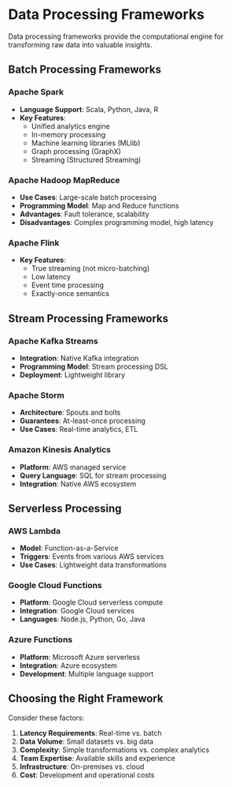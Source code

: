 # Data Processing Frameworks

Data processing frameworks provide the computational engine for transforming raw data into valuable insights.

## Batch Processing Frameworks

### Apache Spark
- **Language Support**: Scala, Python, Java, R
- **Key Features**: 
  - Unified analytics engine
  - In-memory processing
  - Machine learning libraries (MLlib)
  - Graph processing (GraphX)
  - Streaming (Structured Streaming)

### Apache Hadoop MapReduce
- **Use Cases**: Large-scale batch processing
- **Programming Model**: Map and Reduce functions
- **Advantages**: Fault tolerance, scalability
- **Disadvantages**: Complex programming model, high latency

### Apache Flink
- **Key Features**:
  - True streaming (not micro-batching)
  - Low latency
  - Event time processing
  - Exactly-once semantics

## Stream Processing Frameworks

### Apache Kafka Streams
- **Integration**: Native Kafka integration
- **Programming Model**: Stream processing DSL
- **Deployment**: Lightweight library

### Apache Storm
- **Architecture**: Spouts and bolts
- **Guarantees**: At-least-once processing
- **Use Cases**: Real-time analytics, ETL

### Amazon Kinesis Analytics
- **Platform**: AWS managed service
- **Query Language**: SQL for stream processing
- **Integration**: Native AWS ecosystem

## Serverless Processing

### AWS Lambda
- **Model**: Function-as-a-Service
- **Triggers**: Events from various AWS services
- **Use Cases**: Lightweight data transformations

### Google Cloud Functions
- **Platform**: Google Cloud serverless compute
- **Integration**: Google Cloud services
- **Languages**: Node.js, Python, Go, Java

### Azure Functions
- **Platform**: Microsoft Azure serverless
- **Integration**: Azure ecosystem
- **Development**: Multiple language support

## Choosing the Right Framework

Consider these factors:
1. **Latency Requirements**: Real-time vs. batch
2. **Data Volume**: Small datasets vs. big data
3. **Complexity**: Simple transformations vs. complex analytics
4. **Team Expertise**: Available skills and experience
5. **Infrastructure**: On-premises vs. cloud
6. **Cost**: Development and operational costs